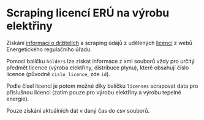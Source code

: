 # Scraping licencí ERÚ na výrobu elektřiny

Získání [informací o držitelích](https://www.eru.cz/cs/licence/informace-o-drzitelich) a scraping údajů z udělených [licencí](http://licence.eru.cz/) z webů Energetického regulačního úřadu.

Pomocí balíčku `holders` lze získat informace z xml souborů vždy pro určitý předmět licence (výroba elektřiny, distribuce plynu), které obsahují číslo licence (původně `cislo_licence`, zde `id`).

Podle čísel licencí je potom možné díky balíčku `licenses` scrapovat data pro příslušnou licenci (zatím pouze pro výrobu elektřiny a výrobu tepelné energie).

Pouze získání aktuálních dat v daný čas do csv souborů.
